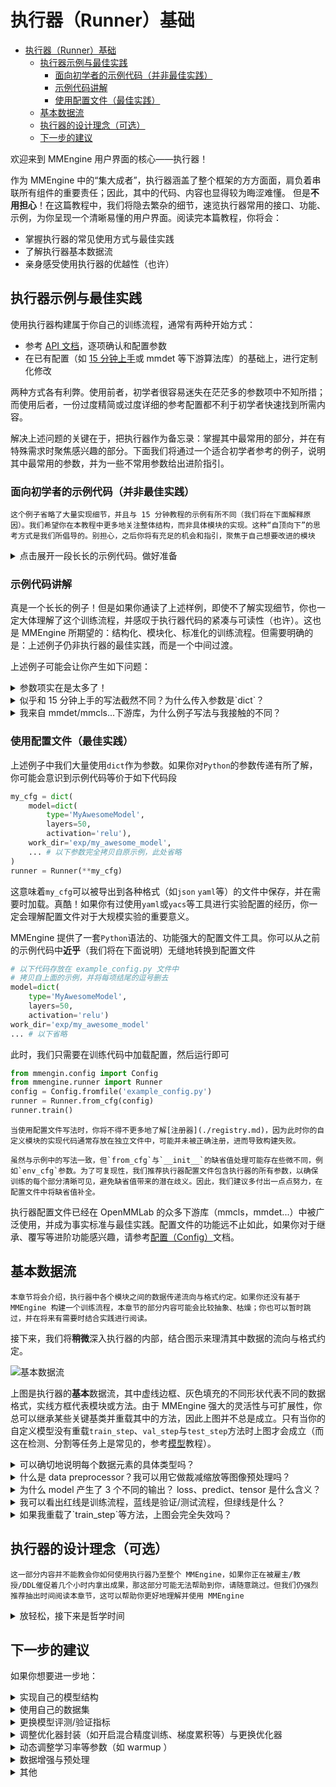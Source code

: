 # 执行器（Runner）基础

- [执行器（Runner）基础](#执行器runner基础)
  - [执行器示例与最佳实践](#执行器示例与最佳实践)
    - [面向初学者的示例代码（并非最佳实践）](#面向初学者的示例代码并非最佳实践)
    - [示例代码讲解](#示例代码讲解)
    - [使用配置文件（最佳实践）](#使用配置文件最佳实践)
  - [基本数据流](#基本数据流)
  - [执行器的设计理念（可选）](#执行器的设计理念可选)
  - [下一步的建议](#下一步的建议)

欢迎来到 MMEngine 用户界面的核心——执行器！

作为 MMEngine 中的“集大成者”，执行器涵盖了整个框架的方方面面，肩负着串联所有组件的重要责任；因此，其中的代码、内容也显得较为晦涩难懂。
但是**不用担心**！在这篇教程中，我们将隐去繁杂的细节，速览执行器常用的接口、功能、示例，为你呈现一个清晰易懂的用户界面。阅读完本篇教程，你将会：

- 掌握执行器的常见使用方式与最佳实践
- 了解执行器基本数据流
- 亲身感受使用执行器的优越性（也许）

## 执行器示例与最佳实践

使用执行器构建属于你自己的训练流程，通常有两种开始方式：

- 参考 [API 文档](mmengine.runner.Runner)，逐项确认和配置参数
- 在已有配置（如 [15 分钟上手](../get_started/15_minutes.md)或 mmdet 等下游算法库）的基础上，进行定制化修改

两种方式各有利弊。使用前者，初学者很容易迷失在茫茫多的参数项中不知所措；而使用后者，一份过度精简或过度详细的参考配置都不利于初学者快速找到所需内容。

解决上述问题的关键在于，把执行器作为备忘录：掌握其中最常用的部分，并在有特殊需求时聚焦感兴趣的部分。下面我们将通过一个适合初学者参考的例子，说明其中最常用的参数，并为一些不常用参数给出进阶指引。

### 面向初学者的示例代码（并非最佳实践）

```{hint}
这个例子省略了大量实现细节，并且与 15 分钟教程的示例有所不同（我们将在下面解释原因）。我们希望你在本教程中更多地关注整体结构，而非具体模块的实现。这种“自顶向下”的思考方式是我们所倡导的。别担心，之后你将有充足的机会和指引，聚焦于自己想要改进的模块
```

<details>
<summary>点击展开一段长长的示例代码。做好准备</summary>

```python
from mmengine.runner import Runner

runner = Runner(
    model=dict( # 你的训练模型
        type='MyAwesomeModel',
        layers=50,
        activation='relu'),
    work_dir='exp/my_awesome_model', # 工作路径；模型检查点、日志等都将存储在工作路径中

    # 训练相关配置
    train_dataloader=dict( # 训练所用数据加载器，概念与 `torch` 一致
        dataset=dict(
            type='MyDataset',
            is_train=True),
        sampler=dict(
            type='DefaultSampler',
            shuffle=True),
        batch_size=4,
        num_workers=8),
    train_cfg=dict( # 训练所用配置，控制循环（Loop）行为
        by_epoch=True,
        max_epochs=10,
        val_interval=1),
    optim_wrapper=dict( # 优化器封装，MMEngine 中的新概念，提供更丰富的优化选择
        type='OptimizerWrapper', # 通常使用默认即可，可缺省；有特殊需求可查阅文档更换，如 'AmpOptimWrapper' 开启混合精度训练
        optimizer=dict( # 等同于 `torch` 的优化器
            type='SGD',
            lr=0.1,
            momentum=0.9,
            weight_decay=0.0001)),
    param_scheduler=dict( # 控制训练中的学习率、动量调节
        type='MultiStepLR',
        milestones=[1, 2]),

    # 验证所需配置
    val_dataloader=..., # 与训练类似，此处省略
    val_cfg=dict(),
    val_evaluator=dict(type='MyValMetric'), # 验证指标与验证器封装，MMEngine 中的新概念，可自由实现与配置，也可缺省

    # 测试所需配置，与验证配置类似
    test_dataloader=...,
    test_cfg=dict(),
    test_evaluator=dict(type='MyTestMetric'),

    # 其他环境相关、进阶配置；若无特殊需要，尽量缺省
    default_hooks=dict( # 钩子属于进阶用法，如无特殊需要，尽量缺省
        checkpoint=dict(
            type='CheckpointHook',
            interval=1))
    launcher='none', # 与 `env_cfg` 共同构成分布式训练环境配置
    env_cfg=...,
    log_level='INFO' # 日志等级
)
```

</details>

### 示例代码讲解

真是一个长长的例子！但是如果你通读了上述样例，即使不了解实现细节，你也一定大体理解了这个训练流程，并感叹于执行器代码的紧凑与可读性（也许）。这也是 MMEngine 所期望的：结构化、模块化、标准化的训练流程。但需要明确的是：上述例子仍非执行器的最佳实践，而是一个中间过渡。

上述例子可能会让你产生如下问题：

<details>
<summary>参数项实在是太多了！</summary>

不用担心，正如我们前面所说，**把执行器作为备忘录**。执行器涵盖了方方面面，防止你漏掉重要内容；但你不需要配置所有参数。如[15分钟上手](../tutorials/../get_started/15_minutes.md)中的极简例子（甚至，舍去 `val_evaluator`）也可以正常运行。所有的参数由你的需求驱动，不关注的内容往往缺省值也可以工作得很好。

</details>

<details>
<summary>似乎和 15 分钟上手的写法截然不同？为什么传入参数是`dict`？</summary>

是的，这与 MMEngine 的风格相关。在 MMEngine 中我们提供了两种不同风格的执行器构建方式：a）基于配置与注册机制的，以及 b）基于手动构建的。如果你感到迷惑，下面的例子将给出一个对比：

```python
from mmengine.model import BaseModel
from mmengine.runner import Runner
from mmengine.registry import MODELS # 模型根注册器，你可以暂时忽略
@MODELS.register_module() # 用于注册的装饰器，你可以暂时忽略
class MyAwesomeModel(BaseModel): # 你的自定义模型
    def __init__(self, layers=18, activation='silu'):
        ...

# 基于配置与注册机制的例子
runner = Runner(
    model=dict(
        type='MyAwesomeModel',
        layers=50,
        activation='relu'),
    ...
)

# 基于手动构建的例子
model = MyAwesomeModel(layers=18, activation='relu')
runner = Runner(
    model=model,
    ...
)
```

类似上述例子，执行器中的参数大多同时支持两种输入类型。以 `dict` 作为输入时，该模块会在执行器内部被构建。如果你对于注册机制并不了解，你可以暂且简单理解为，执行器会根据 `type` 寻找被装饰器修饰的类，调用其 `__init__` 方法，并将`dict`中其余参数传入（并不确切，但足以理解、处理大部分情况）。如果你在使用中发现问题，或者想要进一步了解完整用法，我们推荐阅读[注册器（Registry）](./registry.md)文档。

这一段内容涉及到 MMEngine 内部实现、注册器设计模式以及`Python`参数传递机制，因而对于初学者来说相对艰深、不易理解。而且，虽然紧凑、可读性强，这个例子对于 IDE 跳转和 debug 并不友好，因此并非最佳实践。但理解这部分内容仍然十分重要：它为理解执行器真正的最佳实践带来曙光。

如果你作为初学者无法立刻理解，使用*手动构建的方式*依然不失为一种好选择，甚至在小规模使用时是一种推荐方式。我们也常挣扎于是否要在教程中展示这些内容，但最终我们确信，配置文件——一种基于配置与注册机制的构建方式——是使用 MMEngine 的最佳实践，并且该方式已经在 OpenMMLab 的下游库中广泛使用、成为事实标准。我们将在接下来的章节中略微修改示例，从而展示该部分。

</details>

<details>
<summary>我来自 mmdet/mmcls...下游库，为什么例子写法与我接触的不同？</summary>

OpenMMLab 下游库广泛采用了配置文件的方式。我们将在下个章节，基于上述示例稍微变换，从而展示配置文件——MMEngine 中执行器的最佳实践——的用法。

</details>

### 使用配置文件（最佳实践）

上述例子中我们大量使用`dict`作为参数。如果你对`Python`的参数传递有所了解，你可能会意识到示例代码等价于如下代码段

```python
my_cfg = dict(
    model=dict(
        type='MyAwesomeModel',
        layers=50,
        activation='relu'),
    work_dir='exp/my_awesome_model',
    ... # 以下参数完全拷贝自原示例，此处省略
)
runner = Runner(**my_cfg)
```

这意味着`my_cfg`可以被导出到各种格式（如`json` `yaml`等）的文件中保存，并在需要时加载。真酷！如果你有过使用`yaml`或`yacs`等工具进行实验配置的经历，你一定会理解配置文件对于大规模实验的重要意义。

MMEngine 提供了一套`Python`语法的、功能强大的配置文件工具。你可以从之前的示例代码中**近乎**（我们将在下面说明）无缝地转换到配置文件

```python
# 以下代码存放在 example_config.py 文件中
# 拷贝自上面的示例，并将每项结尾的逗号删去
model=dict(
    type='MyAwesomeModel',
    layers=50,
    activation='relu')
work_dir='exp/my_awesome_model'
... # 以下省略
```

此时，我们只需要在训练代码中加载配置，然后运行即可

```python
from mmengin.config import Config
from mmengine.runner import Runner
config = Config.fromfile('example_config.py')
runner = Runner.from_cfg(config)
runner.train()
```

```{note}
当使用配置文件写法时，你将不得不更多地了解[注册器](./registry.md)，因为此时你的自定义模块的实现代码通常存放在独立文件中，可能并未被正确注册，进而导致构建失败。
```

```{warning}
虽然与示例中的写法一致，但`from_cfg`与`__init__`的缺省值处理可能存在些微不同，例如`env_cfg`参数。为了可复现性，我们推荐执行器配置文件包含执行器的所有参数，以确保训练的每个部分清晰可见，避免缺省值带来的潜在歧义。因此，我们建议多付出一点点努力，在配置文件中将缺省值补全。
```

执行器配置文件已经在 OpenMMLab 的众多下游库（mmcls，mmdet...）中被广泛使用，并成为事实标准与最佳实践。配置文件的功能远不止如此，如果你对于继承、覆写等进阶功能感兴趣，请参考[配置（Config）](./config.md)文档。

## 基本数据流

```{hint}
本章节将会介绍，执行器中各个模块之间的数据传递流向与格式约定。如果你还没有基于 MMEngine 构建一个训练流程，本章节的部分内容可能会比较抽象、枯燥；你也可以暂时跳过，并在将来有需要时结合实践进行阅读。
```

接下来，我们将**稍微**深入执行器的内部，结合图示来理清其中数据的流向与格式约定。

![基本数据流](https://user-images.githubusercontent.com/112053249/191187150-58ac9e7e-7cf6-4b36-a0f8-39067f95e229.jpg)

上图是执行器的**基本**数据流，其中虚线边框、灰色填充的不同形状代表不同的数据格式，实线方框代表模块或方法。由于 MMEngine 强大的灵活性与可扩展性，你总可以继承某些关键基类并重载其中的方法，因此上图并不总是成立。只有当你的自定义模型没有重载`train_step`、`val_step`与`test_step`方法时上图才会成立（而这在检测、分割等任务上是常见的，参考[模型](./model.md)教程）。

<details>
<summary>可以确切地说明每个数据元素的具体类型吗？</summary>

很遗憾，这一点无法做到。虽然 MMEngine 做了大量类型注释，但`Python`是一门高度动态化的编程语言，同时以数据为核心的深度学习系统也需要足够的灵活性来处理纷繁复杂的数据源，你有充分的自由决定何时需要（有时是必须）打破类型约定。因此，在你自定义某一或某几个模块（如`val_evaluator`）时，你需要确保它的输入与上游（如`model`的输出）兼容，同时输出可以被下游解析。MMEngine 将处理数据的灵活性交给了用户，因而也需要用户保证数据流的兼容性——当然，实际上手后会发现，这一点并不十分困难。

数据一致性的考验一直存在于深度学习领域，MMEngine 也在尝试用自己的方式改进。如果你有兴趣，可以参考[数据集基类](../advanced_tutorials/basedataset.md)与[抽象数据接口](../advanced_tutorials/data_element.md)文档——但是请注意，它们主要面向进阶用户。

</details>

<details>
<summary>什么是 data preprocessor？我可以用它做裁减缩放等图像预处理吗？</summary>

虽然图中的 data preprocessor 与 model 是分离的，但在实际中前者是后者的一部分，因此可以在[模型](./model.md)文档中的数据处理器章节找到。通常来说，默认的数据处理器只是将数据搬运到 GPU 中；如果你的模型与数据加载器的数据格式不匹配，你也可以自定义一个数据处理器来进行格式转换。裁减缩放等图像预处理更推荐在[数据变换](./data_transform.md)中进行，但如果是 batch 相关的数据处理（如 batch-resize 等），可以在这里实现。

</details>

<details>
<summary>为什么 model 产生了 3 个不同的输出？ loss、predict、tensor 是什么含义？</summary>

[15 分钟上手](../get_started/15_minutes.md)对此有一定的描述，你需要在自定义模型的`forward`函数中实现 3 条数据通路，适配训练、验证等不同需求。[模型](./model.md)文档中对此有详细解释。

</details>

<details>
<summary>我可以看出红线是训练流程，蓝线是验证/测试流程，但绿线是什么？</summary>

在目前的执行器流程中，`'tensor'`模式的输出并未被使用，大多数情况下用户无需实现。但一些情况下输出中间结果可以方便地进行 debug

</details>

<details>
<summary>如果我重载了`train_step`等方法，上图会完全失效吗？</summary>

默认的`train_step`、`val_step`、`test_step`的行为，覆盖了从数据进入`data preprocessor`到`model`输出`loss`、`predict`结果的这一段流程，不影响其余部分。

</details>

## 执行器的设计理念（可选）

```{hint}
这一部分内容并不能教会你如何使用执行器乃至整个 MMEngine，如果你正在被雇主/教授/DDL催促着几个小时内拿出成果，那这部分可能无法帮助到你，请随意跳过。但我们仍强烈推荐抽出时间阅读本章节，这可以帮助你更好地理解并使用 MMEngine
```

<details>
<summary>放轻松，接下来是哲学时间</summary>

内容暂缺，大纲：

- 结构化的方式搭建训练流程，让使用者聚焦其关注的部分
- 模块化设计，易于替换组件，避免实验代码牵一发动全身
- 强大的配置文件，便于管理大规模实验
- 屏蔽随机数、分布式等恼人的工程细节

</details>

## 下一步的建议

如果你想要进一步地：

<details>
<summary>实现自己的模型结构</summary>

参考[模型（Model）](./model.md)

</details>

<details>
<summary>使用自己的数据集</summary>

MMEngine 使用和 pytorch 一致的`dataloader`，请参考 pytorch 相关文档进行构建

同时 MMEngine 提供了一个进阶的[数据集基类](../advanced_tutorials/basedataset.md)供下游库与用户使用，如有兴趣也可以阅读文档了解

</details>

<details>
<summary>更换模型评测/验证指标</summary>

参考[模型精度评测（Evaluation）](./evaluation.md)

</details>

<details>
<summary>调整优化器封装（如开启混合精度训练、梯度累积等）与更换优化器</summary>

参考[优化器封装（OptimWrapper）](./optim_wrapper.md)

</details>

<details>
<summary>动态调整学习率等参数（如 warmup ）</summary>

参考[优化器参数调整策略（Parameter Scheduler）](./param_scheduler.md)

</details>

<details>
<summary>数据增强与预处理</summary>

参考[数据变换（Data Transform）](./data_transform.md)

</details>

<details>
<summary>其他</summary>

- 左侧的“示例”中包含更多常用的与新特性的示例代码可供参考
- “进阶教程”中有更多面向资深开发者的内容，可以更加灵活地配置训练流程、日志、可视化等
- 如果以上所有内容都无法实现你的新想法，那么[钩子（Hook）](./hook.md)值得一试

</details>
